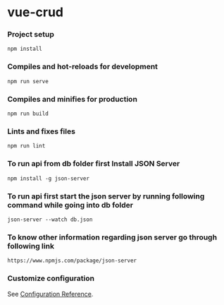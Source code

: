 # vue-crud

### Project setup
```
npm install
```
### Compiles and hot-reloads for development
```
npm run serve
```
### Compiles and minifies for production
```
npm run build
```
### Lints and fixes files
```
npm run lint
```
### To run api from db folder first Install JSON Server 
```
npm install -g json-server
```
### To run api first start the json server by running following command while going into db folder 
```
json-server --watch db.json
```
### To know other information regarding json server go through following link 
```
https://www.npmjs.com/package/json-server
```
### Customize configuration
See [Configuration Reference](https://cli.vuejs.org/config/).
